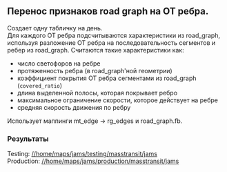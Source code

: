 Перенос признаков road graph на ОТ ребра.
---

Создает одну табличку на день.<br>
Для каждого ОТ ребра подсчитываются характеристики из road_graph, используя разложение ОТ ребра на последовательность сегментов и ребер из road_graph.
Считаются такие характеристики как:
* число светофоров на ребре
* протяженность ребра (в road_graph'ной геометрии)
* коэффициент покрытия ОТ ребра сегментами из road_graph (`covered_ratio`)
* длина выделенной полосы, которая покрывает ребро
* максимальное ограничение скорости, которое действует на ребре
* средняя скорость движения по ребру

Использует маппинги mt_edge -> rg_edges и road_graph.fb.

### Результаты

Testing: [//home/maps/jams/testing/masstransit/jams](https://yt.yandex-team.ru/hahn/navigation?path=//home/maps/jams/testing/masstransit/rg_traits)<br>
Production: [//home/maps/jams/production/masstransit/jams](https://yt.yandex-team.ru/hahn/navigation?path=//home/maps/jams/production/masstransit/rg_traits)
